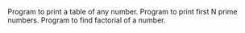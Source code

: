 Program to print a table of any number.
Program to print first N prime numbers.
Program to find factorial of a number.
